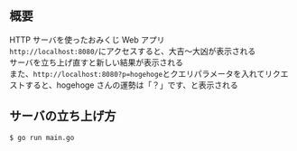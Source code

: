 ## 概要

HTTP サーバを使ったおみくじ Web アプリ  
`http://localhost:8080/`にアクセスすると、大吉〜大凶が表示される  
サーバを立ち上げ直すと新しい結果が表示される  
また、`http://localhost:8080?p=hogehoge`とクエリパラメータを入れてリクエストすると、hogehoge さんの運勢は「？」です、と表示される

## サーバの立ち上げ方

```
$ go run main.go
```
